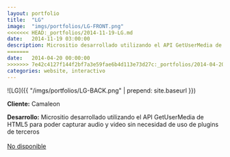```yaml
---
layout:	portfolio
title:	"LG"
image:	"imgs/portfolios/LG-FRONT.png"
<<<<<<< HEAD:_portfolios/2014-11-19-LG.md
date:   2014-11-19 03:00:00
description: Micrositio desarrollado utilizando el API GetUserMedia de HTML5 para poder capturar audio y video sin necesidad de uso de plugins de terceros
=======
date:   2014-04-20 00:00:00
>>>>>>> 7e42c4127f144f2bf7a3e59fae6b4d113e73d27c:_portfolios/2014-04-20-lg.md
categories: website, interactivo
---
```

![LG]({{ "/imgs/portfolios/LG-BACK.png" | prepend: site.baseurl }})

**Cliente:** Camaleon

**Desarrollo:** Micrositio desarrollado utilizando el API GetUserMedia de HTML5 para poder capturar audio y video sin necesidad de uso de plugins de terceros
<br><br>
<a class="link" href="#" target="blank"> No disponible</a>